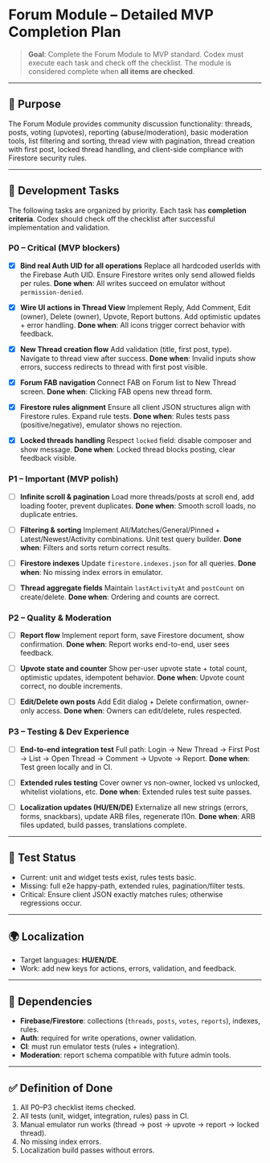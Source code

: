 # Forum Module – Detailed MVP Completion Plan

> **Goal**: Complete the Forum Module to MVP standard. Codex must execute each task and check off the checklist. The module is considered complete when **all items are checked**.

---

## 🎯 Purpose

The Forum Module provides community discussion functionality: threads, posts, voting (upvotes), reporting (abuse/moderation), basic moderation tools, list filtering and sorting, thread view with pagination, thread creation with first post, locked thread handling, and client-side compliance with Firestore security rules.

---

## 🧠 Development Tasks

The following tasks are organized by priority. Each task has **completion criteria**. Codex should check off the checklist after successful implementation and validation.

### P0 – Critical (MVP blockers)

* [x] **Bind real Auth UID for all operations**
  Replace all hardcoded userIds with the Firebase Auth UID. Ensure Firestore writes only send allowed fields per rules.
  **Done when**: All writes succeed on emulator without `permission-denied`.

* [x] **Wire UI actions in Thread View**
  Implement Reply, Add Comment, Edit (owner), Delete (owner), Upvote, Report buttons. Add optimistic updates + error handling.
  **Done when**: All icons trigger correct behavior with feedback.

* [x] **New Thread creation flow**
  Add validation (title, first post, type). Navigate to thread view after success.
  **Done when**: Invalid inputs show errors, success redirects to thread with first post visible.

* [x] **Forum FAB navigation**
  Connect FAB on Forum list to New Thread screen.
  **Done when**: Clicking FAB opens new thread form.

* [x] **Firestore rules alignment**
  Ensure all client JSON structures align with Firestore rules. Expand rule tests.
  **Done when**: Rules tests pass (positive/negative), emulator shows no rejection.

* [x] **Locked threads handling**
  Respect `locked` field: disable composer and show message.
  **Done when**: Locked thread blocks posting, clear feedback visible.

### P1 – Important (MVP polish)

* [ ] **Infinite scroll & pagination**
  Load more threads/posts at scroll end, add loading footer, prevent duplicates.
  **Done when**: Smooth scroll loads, no duplicate entries.

* [ ] **Filtering & sorting**
  Implement All/Matches/General/Pinned + Latest/Newest/Activity combinations. Unit test query builder.
  **Done when**: Filters and sorts return correct results.

* [ ] **Firestore indexes**
  Update `firestore.indexes.json` for all queries.
  **Done when**: No missing index errors in emulator.

* [ ] **Thread aggregate fields**
  Maintain `lastActivityAt` and `postCount` on create/delete.
  **Done when**: Ordering and counts are correct.

### P2 – Quality & Moderation

* [ ] **Report flow**
  Implement report form, save Firestore document, show confirmation.
  **Done when**: Report works end-to-end, user sees feedback.

* [ ] **Upvote state and counter**
  Show per-user upvote state + total count, optimistic updates, idempotent behavior.
  **Done when**: Upvote count correct, no double increments.

* [ ] **Edit/Delete own posts**
  Add Edit dialog + Delete confirmation, owner-only access.
  **Done when**: Owners can edit/delete, rules respected.

### P3 – Testing & Dev Experience

* [ ] **End-to-end integration test**
  Full path: Login → New Thread → First Post → List → Open Thread → Comment → Upvote → Report.
  **Done when**: Test green locally and in CI.

* [ ] **Extended rules testing**
  Cover owner vs non-owner, locked vs unlocked, whitelist violations, etc.
  **Done when**: Extended rules test suite passes.

* [ ] **Localization updates (HU/EN/DE)**
  Externalize all new strings (errors, forms, snackbars), update ARB files, regenerate l10n.
  **Done when**: ARB files updated, build passes, translations complete.

---

## 🧪 Test Status

* Current: unit and widget tests exist, rules tests basic.
* Missing: full e2e happy-path, extended rules, pagination/filter tests.
* Critical: Ensure client JSON exactly matches rules; otherwise regressions occur.

---

## 🌍 Localization

* Target languages: **HU/EN/DE**.
* Work: add new keys for actions, errors, validation, and feedback.

---

## 📎 Dependencies

* **Firebase/Firestore**: collections (`threads`, `posts`, `votes`, `reports`), indexes, rules.
* **Auth**: required for write operations, owner validation.
* **CI**: must run emulator tests (rules + integration).
* **Moderation**: report schema compatible with future admin tools.

---

## ✅ Definition of Done

1. All P0–P3 checklist items checked.
2. All tests (unit, widget, integration, rules) pass in CI.
3. Manual emulator run works (thread → post → upvote → report → locked thread).
4. No missing index errors.
5. Localization build passes without errors.
